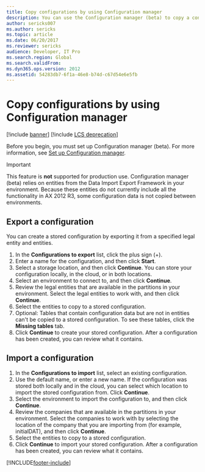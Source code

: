 ```yaml
---
title: Copy configurations by using Configuration manager
description: You can use the Configuration manager (beta) to copy a configuration from one instance of Microsoft Dynamics AX 2012 R3 to another.
author: sericks007
ms.author: sericks
ms.topic: article
ms.date: 06/20/2017
ms.reviewer: sericks
audience: Developer, IT Pro
ms.search.region: Global
ms.search.validFrom: 
ms.dyn365.ops.version: 2012
ms.assetid: 54283db7-6f1a-46e8-b74d-c67d54e6e5fb
---
```


# Copy configurations by using Configuration manager

[!include [banner](../includes/banner.md)]
[!include [LCS deprecation](../includes/lcs-deprecation.md)]

Before you begin, you must set up Configuration manager (beta). For more information, see [Set up Configuration manager](set-up-configuration-manager-lcs.md).

> [!IMPORTANT]
> This feature is **not** supported for production use. Configuration manager (beta) relies on entities from the Data Import Export Framework in your environment. Because these entities do not currently include all the functionality in AX 2012 R3, some configuration data is not copied between environments.


## Export a configuration
You can create a stored configuration by exporting it from a specified legal entity and entities.
1.  In the **Configurations to export** list, click the plus sign (+).
2.  Enter a name for the configuration, and then click **Start**.
3.  Select a storage location, and then click **Continue**. You can store your configuration locally, in the cloud, or in both locations.
4.  Select an environment to connect to, and then click **Continue**.
5.  Review the legal entities that are available in the partitions in your environment. Select the legal entities to work with, and then click **Continue**.
6.  Select the entities to copy to a stored configuration.
7.  Optional: Tables that contain configuration data but are not in entities can't be copied to a stored configuration. To see these tables, click the **Missing tables** tab.
8.  Click **Continue** to create your stored configuration. After a configuration has been created, you can review what it contains.

## Import a configuration
1.  In the **Configurations to import** list, select an existing configuration.
2.  Use the default name, or enter a new name. If the configuration was stored both locally and in the cloud, you can select which location to import the stored configuration from. Click **Continue**.
3.  Select the environment to import the configuration to, and then click **Continue**.
4.  Review the companies that are available in the partitions in your environment. Select the companies to work with by selecting the location of the company that you are importing from (for example, initialDAT), and then click **Continue**.
5.  Select the entities to copy to a stored configuration.
6.  Click **Continue** to import your stored configuration. After a configuration has been created, you can review what it contains.




[!INCLUDE[footer-include](../../../includes/footer-banner.md)]
